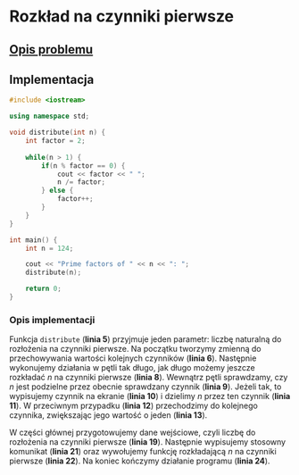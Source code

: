 # Rozkład na czynniki pierwsze

## [Opis problemu](../../../../algorithms/integers/prime-factors.md)

## Implementacja

```cpp linenums="1"
#include <iostream>

using namespace std;

void distribute(int n) {
    int factor = 2;
    
    while(n > 1) {
        if(n % factor == 0) {
            cout << factor << " ";
            n /= factor;
        } else {
            factor++;
        }
    }
}

int main() {
    int n = 124;

    cout << "Prime factors of " << n << ": ";
    distribute(n);

    return 0;
}
```

### Opis implementacji

Funkcja `distribute` (**linia 5**) przyjmuje jeden parametr: liczbę naturalną do rozłożenia na czynniki pierwsze. Na początku tworzymy zmienną do przechowywania wartości kolejnych czynników (**linia 6**). Następnie wykonujemy działania w pętli tak długo, jak długo możemy jeszcze rozkładać $n$ na czynniki pierwsze (**linia 8**). Wewnątrz pętli sprawdzamy, czy $n$ jest podzielne przez obecnie sprawdzany czynnik (**linia 9**). Jeżeli tak, to wypisujemy czynnik na ekranie (**linia 10**) i dzielimy $n$ przez ten czynnik (**linia 11**). W przeciwnym przypadku (**linia 12**) przechodzimy do kolejnego czynnika, zwiększając jego wartość o jeden (**linia 13**).

W części głównej przygotowujemy dane wejściowe, czyli liczbę do rozłożenia na czynniki pierwsze (**linia 19**). Następnie wypisujemy stosowny komunikat (**linia 21**) oraz wywołujemy funkcję rozkładającą $n$ na czynniki pierwsze (**linia 22**). Na koniec kończymy działanie programu (**linia 24**).